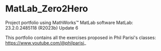 # MatLab_Zero2Hero
 
Project portfolio using MathWorks™ MatLab software
MatLab: 23.2.0.2485118 (R2023b) Update 6

This portfolio contains all the exercises proposed in Phil Parisi's classes:
https://www.youtube.com/@philparisi_
